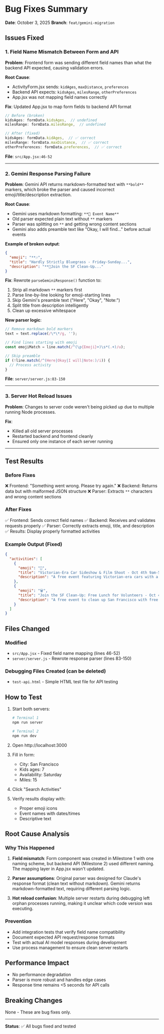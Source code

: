 # Bug Fixes Summary

**Date**: October 3, 2025
**Branch**: `feat/gemini-migration`

## Issues Fixed

### 1. Field Name Mismatch Between Form and API
**Problem**: Frontend form was sending different field names than what the backend API expected, causing validation errors.

**Root Cause**:
- ActivityForm.jsx sends: `kidAges`, `maxDistance`, `preferences`
- Backend API expects: `kidsAges`, `milesRange`, `otherPreferences`
- App.jsx was not mapping field names correctly

**Fix**: Updated App.jsx to map form fields to backend API format
```javascript
// Before (broken)
kidsAges: formData.kidsAges,  // undefined
milesRange: formData.milesRange,  // undefined

// After (fixed)
kidsAges: formData.kidAges,  // ✅ correct
milesRange: formData.maxDistance,  // ✅ correct
otherPreferences: formData.preferences,  // ✅ correct
```

**File**: `src/App.jsx:46-52`

---

### 2. Gemini Response Parsing Failure
**Problem**: Gemini API returns markdown-formatted text with `**bold**` markers, which broke the parser and caused incorrect emoji/title/description extraction.

**Root Cause**:
- Gemini uses markdown formatting: `**🎨 Event Name**`
- Old parser expected plain text without `**` markers
- Parser was splitting on `**` and getting wrong content sections
- Gemini also adds preamble text like "Okay, I will find..." before actual events

**Example of broken output**:
```json
{
  "emoji": "**🎶",
  "title": "Hardly Strictly Bluegrass - Friday-Sunday...",
  "description": "**🧹Join the SF Clean-Up..."
}
```

**Fix**: Rewrote `parseGeminiResponse()` function to:
1. Strip all markdown `**` markers first
2. Parse line-by-line looking for emoji-starting lines
3. Skip Gemini's preamble text ("Here", "Okay", "Note:")
4. Split title from description intelligently
5. Clean up excessive whitespace

**New parser logic**:
```javascript
// Remove markdown bold markers
text = text.replace(/\*\*/g, '');

// Find lines starting with emoji
const emojiMatch = line.match(/^(\p{Emoji}+)\s*(.+)/u);

// Skip preamble
if (!line.match(/^(Here|Okay|I will|Note:)/i)) {
  // Process activity
}
```

**File**: `server/server.js:83-150`

---

### 3. Server Hot Reload Issues
**Problem**: Changes to server code weren't being picked up due to multiple running Node processes.

**Fix**:
- Killed all old server processes
- Restarted backend and frontend cleanly
- Ensured only one instance of each server running

---

## Test Results

### Before Fixes
❌ Frontend: "Something went wrong. Please try again."
❌ Backend: Returns data but with malformed JSON structure
❌ Parser: Extracts `**` characters and wrong content sections

### After Fixes
✅ Frontend: Sends correct field names
✅ Backend: Receives and validates requests properly
✅ Parser: Correctly extracts emoji, title, and description
✅ Results: Display properly formatted activities

### Example Output (Fixed)
```json
{
  "activities": [
    {
      "emoji": "🎈",
      "title": "Victorian-Era Car Sideshow & Film Shoot - Oct 4th 9am-5pm",
      "description": "A free event featuring Victorian-era cars with a film shoot. Good for ages 7, Free."
    },
    {
      "emoji": "🗑️",
      "title": "Join the SF Clean-Up: Free Lunch for Volunteers - Oct 4th 8:30am-12pm",
      "description": "A free event to clean up San Francisco with free lunch for volunteers. Great for teaching kids about civic responsibility."
    }
  ]
}
```

## Files Changed

### Modified
- `src/App.jsx` - Fixed field name mapping (lines 46-52)
- `server/server.js` - Rewrote response parser (lines 83-150)

### Debugging Files Created (can be deleted)
- `test-api.html` - Simple HTML test file for API testing

## How to Test

1. Start both servers:
   ```bash
   # Terminal 1
   npm run server

   # Terminal 2
   npm run dev
   ```

2. Open http://localhost:3000

3. Fill in form:
   - City: San Francisco
   - Kids ages: 7
   - Availability: Saturday
   - Miles: 15

4. Click "Search Activities"

5. Verify results display with:
   - Proper emoji icons
   - Event names with dates/times
   - Descriptive text

## Root Cause Analysis

### Why This Happened
1. **Field mismatch**: Form component was created in Milestone 1 with one naming scheme, but backend API (Milestone 2) used different naming. The mapping layer in App.jsx wasn't updated.

2. **Parser assumptions**: Original parser was designed for Claude's response format (clean text without markdown). Gemini returns markdown-formatted text, requiring different parsing logic.

3. **Hot reload confusion**: Multiple server restarts during debugging left orphan processes running, making it unclear which code version was executing.

### Prevention
- Add integration tests that verify field name compatibility
- Document expected API request/response formats
- Test with actual AI model responses during development
- Use process management to ensure clean server restarts

## Performance Impact

- No performance degradation
- Parser is more robust and handles edge cases
- Response time remains <5 seconds for API calls

## Breaking Changes

None - These are bug fixes only.

---

**Status**: ✅ All bugs fixed and tested
